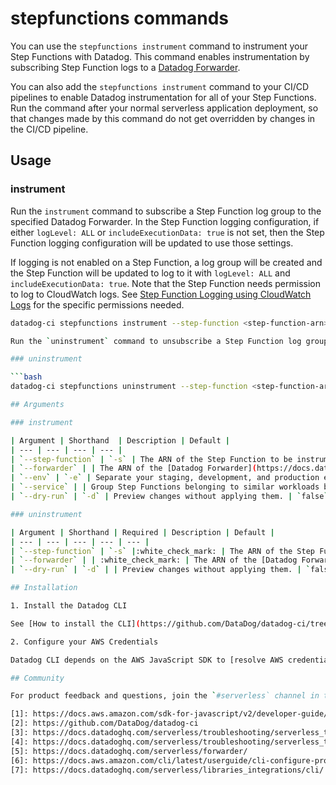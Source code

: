 # stepfunctions commands

You can use the `stepfunctions instrument` command to instrument your Step Functions with Datadog. This command enables instrumentation by subscribing Step Function logs to a [Datadog Forwarder](https://docs.datadoghq.com/logs/guide/forwarder/).

You can also add the `stepfunctions instrument` command to your CI/CD pipelines to enable Datadog instrumentation for all of your Step Functions. Run the command after your normal serverless application deployment, so that changes made by this command do not get overridden by changes in the CI/CD pipeline.

## Usage

### instrument

Run the `instrument` command to subscribe a Step Function log group to the specified Datadog Forwarder. In the Step Function logging configuration, if either `logLevel: ALL` or `includeExecutionData: true` is not set, then the Step Function logging configuration will be updated to use those settings.

If logging is not enabled on a Step Function, a log group will be created and the Step Function will be updated to log to it with `logLevel: ALL` and `includeExecutionData: true`. Note that the Step Function needs permission to log to CloudWatch logs. See [Step Function Logging using CloudWatch Logs](https://docs.aws.amazon.com/step-functions/latest/dg/cw-logs.html) for the specific permissions needed.

```bash
datadog-ci stepfunctions instrument --step-function <step-function-arn> --forwarder <forwarder-arn> [--service] [--env] [--dry-run]

Run the `uninstrument` command to unsubscribe a Step Function log group from the specified Datadog Forwarder. The log group will not be deleted and the Step Function will continue to log to the AWS log group.

### uninstrument

```bash
datadog-ci stepfunctions uninstrument --step-function <step-function-arn> --forwarder <forwarder-arn> [--dry-run]

## Arguments

### instrument

| Argument | Shorthand  | Description | Default |
| --- | --- | --- | --- |
| `--step-function` | `-s` | The ARN of the Step Function to be instrumented. | |
| `--forwarder` | | The ARN of the [Datadog Forwarder](https://docs.datadoghq.com/logs/guide/forwarder/) to subscribe Step Function log groups. | |
| `--env` | `-e` | Separate your staging, development, and production environments by `env`. Learn more about [Serverless Tagging](https://docs.datadoghq.com/serverless/guide/serverless_tagging/#the-env-tag). ** **Optional if env tag is already set on Step Functions** | |
| `--service` | | Group Step Functions belonging to similar workloads by `service`. Learn more about [Serverless Tagging](https://docs.datadoghq.com/serverless/guide/serverless_tagging/#the-service-tag). | |
| `--dry-run` | `-d` | Preview changes without applying them. | `false` |

### uninstrument

| Argument | Shorthand | Required | Description | Default |
| --- | --- | --- | --- | --- |
| `--step-function` | `-s` |:white_check_mark: | The ARN of the Step Function to be instrumented. | |
| `--forwarder` | | :white_check_mark: | The ARN of the [Datadog Forwarder](https://docs.datadoghq.com/logs/guide/forwarder/) to subscribe Step Function log groups. | |
| `--dry-run` | `-d` | | Preview changes without applying them. | `false` |

## Installation

1. Install the Datadog CLI

See [How to install the CLI](https://github.com/DataDog/datadog-ci/tree/duncan-harvey/add-step-function-command#how-to-install-the-cli) for instructions to install the Datadog CLI.

2. Configure your AWS Credentials

Datadog CLI depends on the AWS JavaScript SDK to [resolve AWS credentials](https://docs.aws.amazon.com/sdk-for-javascript/v2/developer-guide/setting-credentials-node.html). Ensure your AWS credentials are configured using the same method you would use when invoking the AWS CLI.

## Community

For product feedback and questions, join the `#serverless` channel in the [Datadog community on Slack](https://chat.datadoghq.com/).

[1]: https://docs.aws.amazon.com/sdk-for-javascript/v2/developer-guide/setting-credentials-node.html
[2]: https://github.com/DataDog/datadog-ci
[3]: https://docs.datadoghq.com/serverless/troubleshooting/serverless_tagging/#the-env-tag
[4]: https://docs.datadoghq.com/serverless/troubleshooting/serverless_tagging/#the-service-tag
[5]: https://docs.datadoghq.com/serverless/forwarder/
[6]: https://docs.aws.amazon.com/cli/latest/userguide/cli-configure-profiles.html#using-profiles
[7]: https://docs.datadoghq.com/serverless/libraries_integrations/cli/
